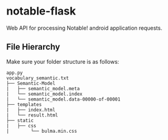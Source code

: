 # notable-flask
Web API for processing Notable! android application requests.


## File Hierarchy
Make sure your folder structure is as follows:
```
app.py
vocabulary_semantic.txt
├── Semantic-Model
|   ├── semantic_model.meta
|   └── semantic_model.index
|   └── semantic_model.data-00000-of-00001
├── templates
|   ├── index.html
|   └── result.html
├── static
|   ├── css
|        └── bulma.min.css
```
